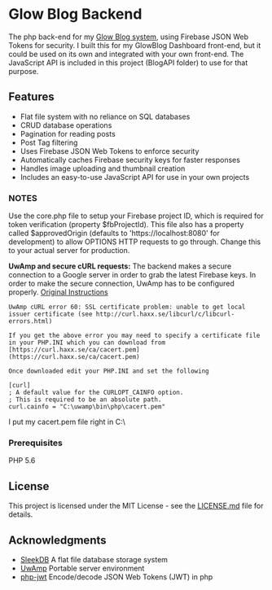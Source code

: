 
# Glow Blog Backend

The php back-end for my [Glow Blog system](https://github.com/GlowPuff/Glow-Blog), using Firebase JSON Web Tokens for security.  I built this for my GlowBlog Dashboard front-end, but it could be used on its own and integrated with your own front-end.  The JavaScript API is included in this project (BlogAPI folder) to use for that purpose.



## Features

* Flat file system with no reliance on SQL databases
* CRUD database operations
* Pagination for reading posts
* Post Tag filtering
* Uses Firebase JSON Web Tokens to enforce security
* Automatically caches Firebase security keys for faster responses
* Handles image uploading and thumbnail creation
* Includes an easy-to-use JavaScript API for use in your own projects

### NOTES
Use the core.php file to setup your Firebase project ID, which is required for token verification (property $fbProjectId).  This file also has a property called $approvedOrigin (defaults to 'https://localhost:8080' for development) to allow OPTIONS HTTP requests to go through.  Change this to your actual server for production.

**UwAmp and secure cURL requests:** The backend makes a secure connection to a Google server in order to grab the latest Firebase keys. In order to make the secure connection, UwAmp has to be configured properly.
[Original Instructions](https://mrant.net/uwamp-curl-error-60-ssl-certificate-problem-unable-to-get-local-issuer-certificate-see-http-curl-haxx-se-libcurl-c-libcurl-errors-html/)
```
UwAmp cURL error 60: SSL certificate problem: unable to get local issuer certificate (see http://curl.haxx.se/libcurl/c/libcurl-errors.html)

If you get the above error you may need to specify a certificate file in your PHP.INI which you can download from  [https://curl.haxx.se/ca/cacert.pem](https://curl.haxx.se/ca/cacert.pem)

Once downloaded edit your PHP.INI and set the following

[curl]
; A default value for the CURLOPT_CAINFO option.
; This is required to be an absolute path.
curl.cainfo = "C:\uwamp\bin\php\cacert.pem"
```
I put my cacert.pem file right in C:\

### Prerequisites
PHP 5.6

## License

This project is licensed under the MIT License - see the [LICENSE.md](LICENSE.md) file for details.

## Acknowledgments
* [SleekDB](https://sleekdb.github.io/) A flat file database storage system
* [UwAmp](https://www.uwamp.com/) Portable server environment
* [php-jwt](https://github.com/firebase/php-jwt) Encode/decode JSON Web Tokens (JWT) in php